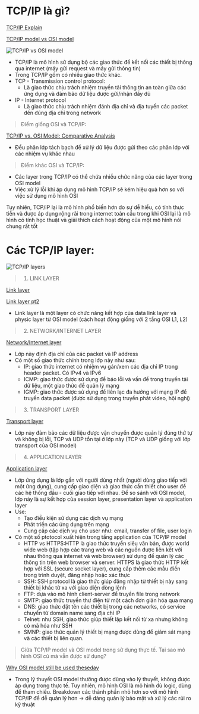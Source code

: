 # TCP/IP là gì?

[TCP/IP Explain](https://www.techtarget.com/searchnetworking/definition/TCP-IP)

[TCP/IP model vs OSI model](https://www.fortinet.com/resources/cyberglossary/tcp-ip-model-vs-osi-model)

![TCP/IP vs OSI model](https://media.geeksforgeeks.org/wp-content/uploads/20230417045622/OSI-vs-TCP-vs-Hybrid-2.webp)

- TCP/IP là mô hình sử dụng bộ các giao thức để kết nối các thiết bị thông qua internet (máy gửi request và máy gửi thông tin)
- Trong TCP/IP gồm có nhiều giao thức khác.
- TCP - Transmission control protocol:
  - Là giao thức chịu trách nhiệm truyền tải thông tin an toàn giữa các ứng dụng và đảm bảo dữ liệu được gửi/nhận đầy đủ
- IP - Internet protocol
  - Là giao thức chịu trách nhiệm đánh địa chỉ và địa tuyến các packet đến đúng địa chỉ trong network

> Điểm giống OSI và TCP/IP:

[TCP/IP vs. OSI Model: Comparative Analysis](https://www.fortinet.com/resources/cyberglossary/tcp-ip-model-vs-osi-model)

- Đều phân lớp tách bạch để xử lý dữ liệu được gửi theo các phân lớp với các nhiệm vụ khác nhau

> Điểm khác OSI và TCP/IP:

- Các layer trong TCP/IP có thể chứa nhiều chức năng của các layer trong OSI model
- Việc xử lý lỗi khi áp dụng mô hình TCP/IP sẽ kém hiệu quả hơn so với việc sử dụng mô hình OSI

Tuy nhiên, TCP/IP lại là mô hình phổ biến hơn do sự dễ hiểu, có tính thực tiễn và được áp dụng rộng rãi trong internet toàn cầu trong khi OSI lại là mô hình có tính học thuật và giải thích cách hoạt động của một mô hình nói chung rất tốt

# Các TCP/IP layer:

![TCP/IP layers](https://api.bkhost.vn/uploads/2019/12/cau-truc-cua-cac-tang-trong-mo-hinh-tcp-ip.jpg)

> 1. LINK LAYER

[Link layer](https://www.geeksforgeeks.org/tcp-ip-model/)

[Link layer pt2](http://www.codesandtutorials.com/networking/tcpipmodel/link_layer.php)

- Link layer là một layer có chức năng kết hợp của data link layer và physic layer từ OSI model (cách hoạt động giống với 2 tầng OSI L1, L2)

> 2. NETWORK/INTERNET LAYER

[Network/Internet layer](https://www.geeksforgeeks.org/tcp-ip-model/)

- Lớp này định địa chỉ của các packet và IP address
- Có một số giao thức chính trong lớp này như sau:
  - IP: giao thức internet có nhiệm vụ gán/xem các địa chỉ IP trong header packet. Có IPv4 và IPv6
  - ICMP: giao thức được sử dụng để báo lỗi và vấn đề trong truyền tải dữ liệu, một giao thức để quản lý mạng
  - IGMP: giao thức được sử dụng để liên lạc đa hướng với mạng IP để truyền data packet (được sử dụng trong truyền phát video, hội nghị)

> 3. TRANSPORT LAYER

[Transport layer](https://www.geeksforgeeks.org/tcp-ip-model/)

- Lớp này đảm bảo các dữ liệu được vận chuyển được quản lý đúng thứ tự và không bị lỗi, TCP và UDP tồn tại ở lớp này (TCP và UDP giống với lớp transport của OSI model)

> 4. APPLICATION LAYER

[Application layer](https://www.geeksforgeeks.org/tcp-ip-model/)

- Lớp ứng dụng là lớp gần với người dùng nhất (người dùng giao tiếp với một ứng dụng), cung cấp giao diện và giao thức cần thiết cho user để các hệ thống đầu - cuối giao tiếp với nhau. Để so sánh với OSI model, lớp này là sự kết hợp của session layer, presentation layer và application layer
- Use:
  - Tạo điều kiện sử dụng các dịch vụ mạng
  - Phát triển các ứng dụng trên mạng
  - Cung cấp các dịch vụ cho user như: email, transfer of file, user login
- Có một số ptotocol xuất hiện trong tầng application của TCP/IP model
    - HTTP vs HTTPS:HTTP là giao thức truyền siêu văn bản, được world wide web (tập hợp các trang web và các nguồn được liên kết với nhau thông qua internet và web browser) sử dụng để quản lý các thông tin trên web browser và server. HTTPS là giao thức HTTP kết hợp với SSL (secure socket layer), cung cấp thêm các mẫu điền trong trình duyệt, đăng nhập hoặc xác thực 
    - SSH: SSH protocol là giao thức giúp đăng nhập từ thiết bị này sang thiết bị khác từ xa với giao diện dòng lệnh
    - FTP: dựa vào mô hình client-server để truyền file trong network
    - SMTP: giao thức truyền thư điện tử một cách đơn giản hóa qua mạng
    - DNS: giao thức đặt tên các thiết bị trong các networks, có service chuyển từ domain name sang địa chỉ IP
    - Telnet: như SSH, giao thức giúp thiết lập kết nối từ xa nhưng không có mã hóa như SSH
    - SMNP: giao thức quản lý thiết bị mạng được dùng để giám sát mạng và các thiết bị liên quan. 

> Giữa TCP/IP model và OSI model trong sử dụng thực tế. Tại sao mô hình OSI cũ mà vẫn được sử dụng?

[Why OSI model still be used theseday](https://www.geeksforgeeks.org/this-is-exactly-why-we-still-use-the-osi-model-when-we-have-tcp-ip-model/)

- Trong lý thuyết OSI model thường được dùng vào lý thuyết, không được áp dụng trong thực tế. Tuy nhiên, mô hình OSI là mô hình đủ logic, dùng để tham chiếu. Breakdown các thành phần nhỏ hơn so với mô hình TCP/IP để dễ quản lý hơn -> dễ dàng quản lý bảo mật và xử lý các rủi ro kỹ thuật
